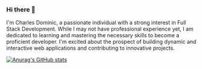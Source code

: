 ### Hi there 👋
I'm Charles Dominic, a passionate individual with a strong interest in Full Stack Development. While I may not have professional experience yet, I am dedicated to learning and mastering the necessary skills to become a proficient developer. I'm excited about the prospect of building dynamic and interactive web applications and contributing to innovative projects.

[![Anurag's GitHub stats](https://github-readme-stats.vercel.app/api?username=anuraghazra)](https://github.com/anuraghazra/github-readme-stats)
